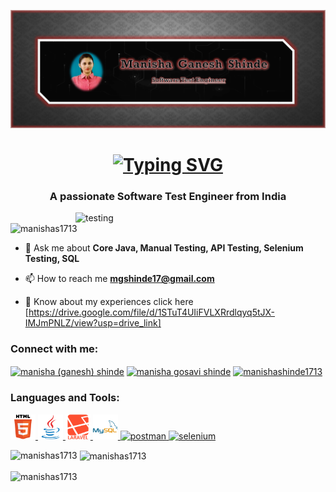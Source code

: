 ![logo](https://github.com/ManishaS1713/ManishaS1713/blob/main/b1.png)
<h1 align="center"> <a href="https://git.io/typing-svg"><img src="https://readme-typing-svg.demolab.com?font=Fira+Code&pause=1000&random=false&width=435&lines=Hi+%F0%9F%91%8B%2C+I'm+Manisha+Ganesh+Shinde" alt="Typing SVG" /></a> </h1>
<h3 align="center">A passionate Software Test Engineer from India</h3>

<img align="right" alt="testing" width="400" src="https://camo.githubusercontent.com/374987f773148e46b1851b9e3bc4bf71b182562dd002620ef3e4263cb3997130/68747470733a2f2f6d69726f2e6d656469756d2e636f6d2f6d61782f3837352f312a7164415731546a434e353768316c6275757a766368672e676966">

<p align="left"> <img src="https://komarev.com/ghpvc/?username=manishas1713&label=Profile%20views&color=0e75b6&style=flat" alt="manishas1713" /> </p>

- 💬 Ask me about **Core Java, Manual Testing, API Testing, Selenium Testing, SQL**

- 📫 How to reach me **mgshinde17@gmail.com**

- 📄 Know about my experiences click here [https://drive.google.com/file/d/1STuT4UIiFVLXRrdlqyq5tJX-IMJmPNLZ/view?usp=drive_link]

<h3 align="left">Connect with me:</h3>
<p align="left">
<a href="www.linkedin.com/in/manisha1713" target="blank"><img align="center" src="https://raw.githubusercontent.com/rahuldkjain/github-profile-readme-generator/master/src/images/icons/Social/linked-in-alt.svg" alt="manisha (ganesh) shinde" height="30" width="40" /></a>
<a href="https://fb.com/manisha gosavi shinde" target="blank"><img align="center" src="https://raw.githubusercontent.com/rahuldkjain/github-profile-readme-generator/master/src/images/icons/Social/facebook.svg" alt="manisha gosavi shinde" height="30" width="40" /></a>
<a href="https://instagram.com/manishashinde1713" target="blank"><img align="center" src="https://raw.githubusercontent.com/rahuldkjain/github-profile-readme-generator/master/src/images/icons/Social/instagram.svg" alt="manishashinde1713" height="30" width="40" /></a>
</p>

<h3 align="left">Languages and Tools:</h3>
<p align="left"> <a href="https://www.w3.org/html/" target="_blank" rel="noreferrer"> <img src="https://raw.githubusercontent.com/devicons/devicon/master/icons/html5/html5-original-wordmark.svg" alt="html5" width="40" height="40"/> </a> <a href="https://www.java.com" target="_blank" rel="noreferrer"> <img src="https://raw.githubusercontent.com/devicons/devicon/master/icons/java/java-original.svg" alt="java" width="40" height="40"/> </a> <a href="https://laravel.com/" target="_blank" rel="noreferrer"> <img src="https://raw.githubusercontent.com/devicons/devicon/master/icons/laravel/laravel-plain-wordmark.svg" alt="laravel" width="40" height="40"/> </a> <a href="https://www.mysql.com/" target="_blank" rel="noreferrer"> <img src="https://raw.githubusercontent.com/devicons/devicon/master/icons/mysql/mysql-original-wordmark.svg" alt="mysql" width="40" height="40"/> </a> <a href="https://postman.com" target="_blank" rel="noreferrer"> <img src="https://www.vectorlogo.zone/logos/getpostman/getpostman-icon.svg" alt="postman" width="40" height="40"/> </a> <a href="https://www.selenium.dev" target="_blank" rel="noreferrer"> <img src="https://raw.githubusercontent.com/detain/svg-logos/780f25886640cef088af994181646db2f6b1a3f8/svg/selenium-logo.svg" alt="selenium" width="40" height="40"/> </a> </p>

<p><img align="left" src="https://github-readme-stats.vercel.app/api/top-langs?username=manishas1713&show_icons=true&locale=en&layout=compact" alt="manishas1713" /></p>

<p>&nbsp;<img align="center" src="https://github-readme-stats.vercel.app/api?username=manishas1713&show_icons=true&locale=en" alt="manishas1713" /></p>

<p><img align="center" src="https://github-readme-streak-stats.herokuapp.com/?user=manishas1713&" alt="manishas1713" /></p>
